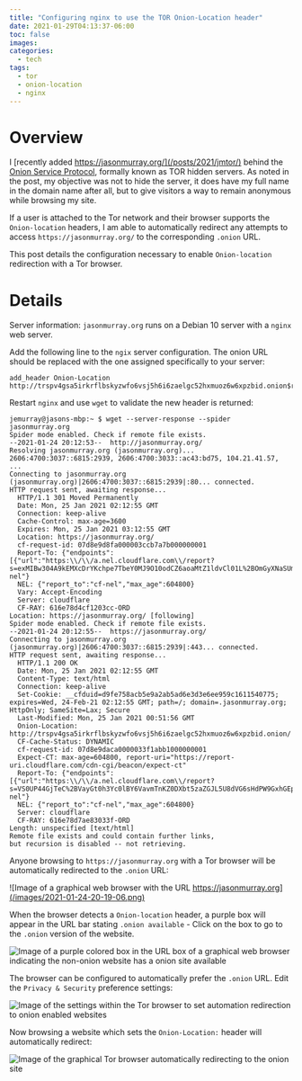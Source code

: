 ```yaml
---
title: "Configuring nginx to use the TOR Onion-Location header"
date: 2021-01-29T04:13:37-06:00
toc: false
images:
categories:
  - tech
tags: 
  - tor
  - onion-location
  - nginx
---
```


# Overview

I [recently added https://jasonmurray.org/](/posts/2021/jmtor/) behind the [Onion Service Protocol](https://2019.www.torproject.org/docs/onion-services), formally known as TOR hidden servers.   As noted in the post, my objective was not to hide the server, it does have my full name in the domain name after all, but to give visitors a way to remain anonymous while browsing my site.

If a user is attached to the Tor network and their browser supports the `Onion-location` headers, I am able to automatically redirect any attempts to access `https://jasonmurray.org/` to the corresponding `.onion` URL.

This post details the configuration necessary to enable `Onion-location` redirection with a Tor browser.  


# Details

Server information: `jasonmurray.org` runs on a Debian 10 server with a `nginx` web server.  


Add the following line to the `ngix` server configuration.  The onion URL should be replaced with the one assigned specifically to your server:

```
add_header Onion-Location http://trspv4gsa5irkrflbskyzwfo6vsj5h6i6zaelgc52hxmuoz6w6xpzbid.onion$request_uri;
```

Restart `nginx` and use `wget` to validate the new header is returned:

```
jemurray@jasons-mbp:~ $ wget --server-response --spider jasonmurray.org
Spider mode enabled. Check if remote file exists.
--2021-01-24 20:12:53--  http://jasonmurray.org/
Resolving jasonmurray.org (jasonmurray.org)... 2606:4700:3037::6815:2939, 2606:4700:3033::ac43:bd75, 104.21.41.57, ...
Connecting to jasonmurray.org (jasonmurray.org)|2606:4700:3037::6815:2939|:80... connected.
HTTP request sent, awaiting response...
  HTTP/1.1 301 Moved Permanently
  Date: Mon, 25 Jan 2021 02:12:55 GMT
  Connection: keep-alive
  Cache-Control: max-age=3600
  Expires: Mon, 25 Jan 2021 03:12:55 GMT
  Location: https://jasonmurray.org/
  cf-request-id: 07d8e9d8fa000003ccb7a7b000000001
  Report-To: {"endpoints":[{"url":"https:\\/\\/a.nel.cloudflare.com\\/report?s=exMIBw304A9kEMXcDrYKchpe7TbeY0MJ9O10odCZ6aoaMtZ1ldvCl01L%2BOmGyXNaSUmHgPlPjYU%2FeN7IY9IxdwQgKd%2Fw6jeQcTwrC5gC%2BeM%2Fm92Jg3NWJ7MVAsE%3D"}],"max_age":604800,"group":"cf-nel"}
  NEL: {"report_to":"cf-nel","max_age":604800}
  Vary: Accept-Encoding
  Server: cloudflare
  CF-RAY: 616e78d4cf1203cc-ORD
Location: https://jasonmurray.org/ [following]
Spider mode enabled. Check if remote file exists.
--2021-01-24 20:12:55--  https://jasonmurray.org/
Connecting to jasonmurray.org (jasonmurray.org)|2606:4700:3037::6815:2939|:443... connected.
HTTP request sent, awaiting response...
  HTTP/1.1 200 OK
  Date: Mon, 25 Jan 2021 02:12:55 GMT
  Content-Type: text/html
  Connection: keep-alive
  Set-Cookie: __cfduid=d9fe758acb5e9a2ab5ad6e3d3e6ee959c1611540775; expires=Wed, 24-Feb-21 02:12:55 GMT; path=/; domain=.jasonmurray.org; HttpOnly; SameSite=Lax; Secure
  Last-Modified: Mon, 25 Jan 2021 00:51:56 GMT
  Onion-Location: http://trspv4gsa5irkrflbskyzwfo6vsj5h6i6zaelgc52hxmuoz6w6xpzbid.onion/
  CF-Cache-Status: DYNAMIC
  cf-request-id: 07d8e9daca0000033f1abb1000000001
  Expect-CT: max-age=604800, report-uri="https://report-uri.cloudflare.com/cdn-cgi/beacon/expect-ct"
  Report-To: {"endpoints":[{"url":"https:\\/\\/a.nel.cloudflare.com\\/report?s=VS0UP44GjTeC%2BVayGt0h3Yc0lBY6VavmTnKZ0DXbt5zaZGJL5U8dVG6sHdPW9GxhGEpFmD7q9umiQjWh%2BVJ8Gup8f5isCt0rc13fIOQth4vhOtrsqYgMYZ3STqQ%3D"}],"max_age":604800,"group":"cf-nel"}
  NEL: {"report_to":"cf-nel","max_age":604800}
  Server: cloudflare
  CF-RAY: 616e78d7ae83033f-ORD
Length: unspecified [text/html]
Remote file exists and could contain further links,
but recursion is disabled -- not retrieving.
```

Anyone browsing to `https://jasonmurray.org` with a Tor browser will be automatically redirected to the `.onion` URL:

![Image of a graphical web browser with the URL https://jasonmurray.org](/images/2021-01-24-20-19-06.png)

When the browser detects a `Onion-location` header, a purple box will appear in the URL bar stating `.onion available` - Click on the box to go to the `.onion` version of the website.

![Image of a purple colored box in the URL box of a graphical web browser indicating the non-onion website has a onion site available](/images/2021-01-24-20-22-28.png)


The browser can be configured to automatically prefer the `.onion` URL.  Edit the `Privacy & Security` preference settings:

![Image of the settings within the Tor browser to set automation redirection to onion enabled websites](/images/2021-01-24-20-24-11.png)

Now browsing a website which sets the `Onion-Location:` header will automatically redirect:

![Image of the graphical Tor browser automatically redirecting to the onion site](/images/2021-01-24-20-23-25.png)
